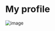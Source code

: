 # My profile

![image](https://github.com/Deepchand123/profile/assets/108334863/9e856d07-b437-4d10-a40a-ac019d2df974)
